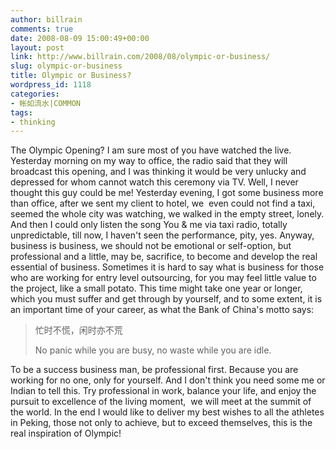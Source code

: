 ```yaml
---
author: billrain
comments: true
date: 2008-08-09 15:00:49+00:00
layout: post
link: http://www.billrain.com/2008/08/olympic-or-business/
slug: olympic-or-business
title: Olympic or Business?
wordpress_id: 1118
categories:
- 帐如流水|COMMON
tags:
- thinking
---
```


The Olympic Opening? I am sure most of you have watched the live. Yesterday morning on my way to office, the radio said that they will broadcast this opening, and I was thinking it would be very unlucky and depressed for whom cannot watch this ceremony via TV. Well, I never thought this guy could be me! Yesterday evening, I got some business more than office, after we sent my client to hotel, we  even could not find a taxi, seemed the whole city was watching, we walked in the empty street, lonely. And then I could only listen the song You & me via taxi radio, totally unpredictable, till now, I haven't seen the performance, pity, yes. Anyway, business is business, we should not be emotional or self-option, but professional and a little, may be, sacrifice, to become and develop the real essential of business. Sometimes it is hard to say what is business for those who are working for entry level outsourcing, for you may feel little value to the project, like a small potato. This time might take one year or longer, which you must suffer and get through by yourself, and to some extent, it is an important time of your career, as what the Bank of China's motto says:


<blockquote>忙时不慌，闲时亦不荒

No panic while you are busy, no waste while you are idle.</blockquote>


To be a success business man, be professional first. Because you are working for no one, only for yourself. And I don't think you need some me or Indian to tell this. Try professional in work, balance your life, and enjoy the pursuit to excellence of the living moment,  we will meet at the summit of the world. In the end I would like to deliver my best wishes to all the athletes in Peking, those not only to achieve, but to exceed themselves, this is the real inspiration of Olympic!
